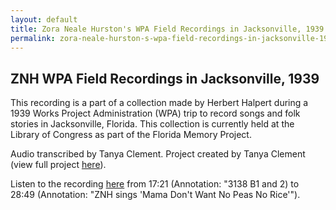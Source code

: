 ```yaml
---
layout: default
title: Zora Neale Hurston's WPA Field Recordings in Jacksonville, 1939
permalink: zora-neale-hurston-s-wpa-field-recordings-in-jacksonville-1939
---
```

<!-- Add an essay or interpretive material below this line,
using HTML or markdown.  Do not modify this file above this line -->
## ZNH WPA Field Recordings in Jacksonville, 1939

This recording is a part of a collection made by Herbert Halpert during a 1939 Works Project Administration (WPA) trip to record songs and folk stories in Jacksonville, Florida. This collection is currently held at the Library of Congress as part of the Florida Memory Project.

Audio transcribed by Tanya Clement. Project created by Tanya Clement (view full project [here](https://tanyaclement.github.io/znh_jacksonville_1939/)).

Listen to the recording [here](https://tanyaclement.github.io/znh_jacksonville_1939/pages/t86-244.html#?c=&m=&s=&cv=) from 17:21 (Annotation: "3138 B1 and 2) to 28:49 (Annotation: "ZNH sings 'Mama Don't Want No Peas No Rice'").
